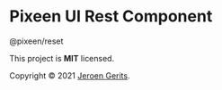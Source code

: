 # Pixeen UI Rest Component

@pixeen/reset

This project is **MIT** licensed.

Copyright © 2021 [Jeroen Gerits](https://github.com/pixeen).

